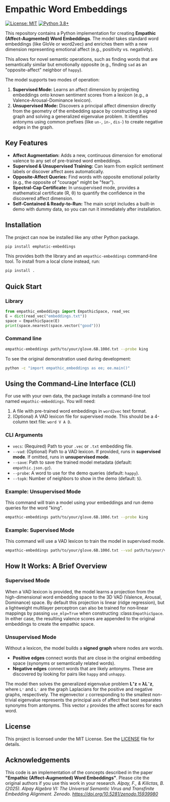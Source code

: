 # Empathic Word Embeddings

[![License: MIT](https://img.shields.io/badge/License-MIT-yellow.svg)](https://opensource.org/licenses/MIT)
[![Python 3.8+](https://img.shields.io/badge/python-3.8+-blue.svg)](https://www.python.org/downloads/release/python-380/)

This repository contains a Python implementation for creating **Empathic (Affect-Augmented) Word Embeddings**. The model takes standard word embeddings (like GloVe or word2vec) and enriches them with a new dimension representing emotional affect (e.g., positivity vs. negativity).

This allows for novel semantic operations, such as finding words that are semantically similar but emotionally opposite (e.g., finding `sad` as an "opposite-affect" neighbor of `happy`).

The model supports two modes of operation:
1.  **Supervised Mode:** Learns an affect dimension by projecting embeddings onto known sentiment scores from a lexicon (e.g., a Valence-Arousal-Dominance lexicon).
2.  **Unsupervised Mode:** Discovers a principal affect dimension directly from the geometry of the embedding space by constructing a signed graph and solving a generalized eigenvalue problem. It identifies antonyms using common prefixes (like `un-`, `in-`, `dis-`) to create negative edges in the graph.

## Key Features

-   **Affect Augmentation:** Adds a new, continuous dimension for emotional valence to any set of pre-trained word embeddings.
-   **Supervised & Unsupervised Training:** Can learn from explicit sentiment labels or discover affect axes automatically.
-   **Opposite-Affect Queries:** Find words with opposite emotional polarity (e.g., the opposite of "courage" might be "fear").
-   **Spectral-Cap Certificate:** In unsupervised mode, provides a mathematical certificate (R, θ) to quantify the confidence in the discovered affect dimension.
-   **Self-Contained & Ready-to-Run:** The main script includes a built-in demo with dummy data, so you can run it immediately after installation.

## Installation

The project can now be installed like any other Python package.

```bash
pip install emphatic-embeddings
```

This provides both the library and an `empathic-embeddings` command‑line tool.
To install from a local clone instead, run:

```bash
pip install .
```

## Quick Start

### Library

```python
from empathic_embeddings import EmpathicSpace, read_vec
E = dict(read_vec("embeddings.txt"))
space = EmpathicSpace(E)
print(space.nearest(space.vector("good")))
```

### Command line

```bash
empathic-embeddings path/to/your/glove.6B.100d.txt --probe king
```

To see the original demonstration used during development:

```bash
python -c "import empathic_embeddings as ee; ee.main()"
```

## Using the Command-Line Interface (CLI)

For use with your own data, the package installs a command-line tool named `empathic-embeddings`. You will need:
1.  A file with pre-trained word embeddings in `word2vec` text format.
2.  (Optional) A VAD lexicon file for supervised mode. This should be a 4-column text file: `word V A D`.

### CLI Arguments

-   `vecs`: (Required) Path to your `.vec` or `.txt` embedding file.
-   `--vad`: (Optional) Path to a VAD lexicon. If provided, runs in **supervised mode**. If omitted, runs in **unsupervised mode**.
-   `--save`: Path to save the trained model metadata (default: `empathic.json.gz`).
-   `--probe`: A word to use for the demo queries (default: `happy`).
-   `--topk`: Number of neighbors to show in the demo (default: `5`).

### Example: Unsupervised Mode

This command will train a model using your embeddings and run demo queries for the word "king".

```bash
empathic-embeddings path/to/your/glove.6B.100d.txt --probe king
```

### Example: Supervised Mode

This command will use a VAD lexicon to train the model in supervised mode.

```bash
empathic-embeddings path/to/your/glove.6B.100d.txt --vad path/to/your/vad-lexicon.txt --probe happy
```

## How It Works: A Brief Overview

### Supervised Mode
When a VAD lexicon is provided, the model learns a projection from the high-dimensional word embedding space to the 3D VAD (Valence, Arousal, Dominance) space. By default this projection is linear (ridge regression), but a lightweight multilayer perceptron can also be trained for non‑linear mappings by passing ``use_mlp=True`` when constructing :class:`EmpathicSpace`. In either case, the resulting valence scores are appended to the original embeddings to create the empathic space.

### Unsupervised Mode
Without a lexicon, the model builds a **signed graph** where nodes are words.
-   **Positive edges** connect words that are close in the original embedding space (synonyms or semantically related words).
-   **Negative edges** connect words that are likely antonyms. These are discovered by looking for pairs like `happy` and `unhappy`.

The model then solves the generalized eigenvalue problem **L⁺z = λL⁻z**, where `L⁺` and `L⁻` are the graph Laplacians for the positive and negative graphs, respectively. The eigenvector `z` corresponding to the smallest non-trivial eigenvalue represents the principal axis of affect that best separates synonyms from antonyms. This vector `z` provides the affect scores for each word.

## License

This project is licensed under the MIT License. See the [LICENSE](LICENSE) file for details.

## Acknowledgements

This code is an implementation of the concepts described in the paper **"Empathic (Affect-Augmented) Word Embeddings"**. Please cite the original authors if you use this work in your research.
*Alpay, F., & Kilictas, B. (2025). Alpay Algebra VI: The Universal Semantic Virus and Transfinite Embedding Alignment. Zenodo. https://doi.org/10.5281/zenodo.15939980*
